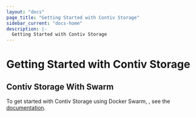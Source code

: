 ```yaml
---
layout: "docs"
page_title: "Getting Started with Contiv Storage"
sidebar_current: "docs-home"
description: |-
  Getting Started with Contiv Storage
---
```


# Getting Started with Contiv Storage

## Contiv Storage With Swarm
To get started with Contiv Storage using Docker Swarm, , see the 
[documentation](/install/user_guides/getting_started/storage/swarm.html).
